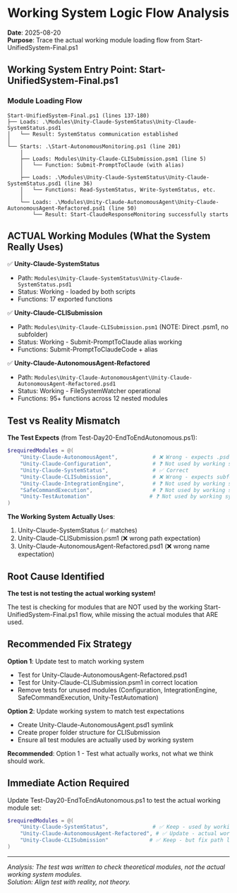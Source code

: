 # Working System Logic Flow Analysis
**Date**: 2025-08-20  
**Purpose**: Trace the actual working module loading flow from Start-UnifiedSystem-Final.ps1

## Working System Entry Point: Start-UnifiedSystem-Final.ps1

### Module Loading Flow
```
Start-UnifiedSystem-Final.ps1 (lines 137-180)
├── Loads: .\Modules\Unity-Claude-SystemStatus\Unity-Claude-SystemStatus.psd1
│   └── Result: SystemStatus communication established
│
└── Starts: .\Start-AutonomousMonitoring.ps1 (line 201)
    │
    ├── Loads: Modules\Unity-Claude-CLISubmission.psm1 (line 5)
    │   └── Function: Submit-PromptToClaude (with alias)
    │
    ├── Loads: .\Modules\Unity-Claude-SystemStatus\Unity-Claude-SystemStatus.psd1 (line 36)
    │   └── Functions: Read-SystemStatus, Write-SystemStatus, etc.
    │
    └── Loads: .\Modules\Unity-Claude-AutonomousAgent\Unity-Claude-AutonomousAgent-Refactored.psd1 (line 50)
        └── Result: Start-ClaudeResponseMonitoring successfully starts
```

## ACTUAL Working Modules (What the System Really Uses)

✅ **Unity-Claude-SystemStatus**
- Path: `Modules\Unity-Claude-SystemStatus\Unity-Claude-SystemStatus.psd1`
- Status: Working - loaded by both scripts
- Functions: 17 exported functions

✅ **Unity-Claude-CLISubmission** 
- Path: `Modules\Unity-Claude-CLISubmission.psm1` (NOTE: Direct .psm1, no subfolder)
- Status: Working - Submit-PromptToClaude alias working
- Functions: Submit-PromptToClaudeCode + alias

✅ **Unity-Claude-AutonomousAgent-Refactored**
- Path: `Modules\Unity-Claude-AutonomousAgent\Unity-Claude-AutonomousAgent-Refactored.psd1`
- Status: Working - FileSystemWatcher operational
- Functions: 95+ functions across 12 nested modules

## Test vs Reality Mismatch

**The Test Expects** (from Test-Day20-EndToEndAutonomous.ps1):
```powershell
$requiredModules = @(
    "Unity-Claude-AutonomousAgent",           # ❌ Wrong - expects .psd1, reality is -Refactored.psd1
    "Unity-Claude-Configuration",             # ❓ Not used by working system
    "Unity-Claude-SystemStatus",              # ✅ Correct
    "Unity-Claude-CLISubmission",             # ❌ Wrong - expects subfolder, reality is direct .psm1
    "Unity-Claude-IntegrationEngine",         # ❓ Not used by working system  
    "SafeCommandExecution",                   # ❓ Not used by working system
    "Unity-TestAutomation"                   # ❓ Not used by working system
)
```

**The Working System Actually Uses**:
1. Unity-Claude-SystemStatus (✅ matches)
2. Unity-Claude-CLISubmission.psm1 (❌ wrong path expectation)  
3. Unity-Claude-AutonomousAgent-Refactored.psd1 (❌ wrong name expectation)

## Root Cause Identified

**The test is not testing the actual working system!**

The test is checking for modules that are NOT used by the working Start-UnifiedSystem-Final.ps1 flow, while missing the actual modules that ARE used.

## Recommended Fix Strategy

**Option 1**: Update test to match working system
- Test for Unity-Claude-AutonomousAgent-Refactored.psd1  
- Test for Unity-Claude-CLISubmission.psm1 in correct location
- Remove tests for unused modules (Configuration, IntegrationEngine, SafeCommandExecution, Unity-TestAutomation)

**Option 2**: Update working system to match test expectations  
- Create Unity-Claude-AutonomousAgent.psd1 symlink
- Create proper folder structure for CLISubmission
- Ensure all test modules are actually used by working system

**Recommended**: Option 1 - Test what actually works, not what we think should work.

## Immediate Action Required

Update Test-Day20-EndToEndAutonomous.ps1 to test the actual working module set:
```powershell
$requiredModules = @(
    "Unity-Claude-SystemStatus",              # ✅ Keep - used by working system
    "Unity-Claude-AutonomousAgent-Refactored", # ✅ Update - actual working module  
    "Unity-Claude-CLISubmission"             # ✅ Keep - but fix path logic
)
```

---
*Analysis: The test was written to check theoretical modules, not the actual working system modules.*  
*Solution: Align test with reality, not theory.*